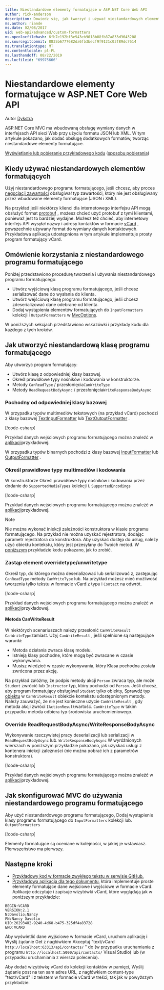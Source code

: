 ```yaml
---
title: Niestandardowe elementy formatujące w ASP.NET Core Web API
author: rick-anderson
description: Dowiedz się, jak tworzyć i używać niestandardowych elementów formatujących dla interfejsów API sieci Web w programie ASP.NET Core.
ms.author: riande
ms.date: 02/08/2017
uid: web-api/advanced/custom-formatters
ms.openlocfilehash: 6fb7e192bf3e943eb9018b08fb87a833d3643208
ms.sourcegitcommit: 8835b6777682da6fb3becf9f9121c03f89dc7614
ms.translationtype: MT
ms.contentlocale: pl-PL
ms.lasthandoff: 08/22/2019
ms.locfileid: "69975666"
---
```

# <a name="custom-formatters-in-aspnet-core-web-api"></a>Niestandardowe elementy formatujące w ASP.NET Core Web API

Autor [Dykstra](https://github.com/tdykstra)

ASP.NET Core MVC ma wbudowaną obsługę wymiany danych w interfejsach API sieci Web przy użyciu formatu JSON lub XML. W tym artykule pokazano, jak dodać obsługę dodatkowych formatów, tworząc niestandardowe elementy formatujące.

[Wyświetlanie lub pobieranie przykładowego kodu](https://github.com/aspnet/AspNetCore.Docs/tree/master/aspnetcore/web-api/advanced/custom-formatters/sample) ([sposobu pobierania](xref:index#how-to-download-a-sample))

## <a name="when-to-use-custom-formatters"></a>Kiedy używać niestandardowych elementów formatujących

Użyj niestandardowego programu formatującego, jeśli chcesz, aby proces [negocjacji zawartości](xref:web-api/advanced/formatting#content-negotiation) obsługiwał typ zawartości, który nie jest obsługiwany przez wbudowane elementy formatujące (JSON i XML).

Na przykład jeśli niektórzy klienci dla internetowego interfejsu API mogą obsłużyć format [protobuf](https://github.com/google/protobuf) , możesz chcieć użyć protobuf z tymi klientami, ponieważ jest to bardziej wydajne. Możesz też chcieć, aby internetowy interfejs API wysyłał nazwy i adresy kontaktów w formacie [vCard](https://wikipedia.org/wiki/VCard) , powszechnie używany format do wymiany danych kontaktowych. Przykładowa aplikacja udostępniona w tym artykule implementuje prosty program formatujący vCard.

## <a name="overview-of-how-to-use-a-custom-formatter"></a>Omówienie korzystania z niestandardowego programu formatującego

Poniżej przedstawiono procedurę tworzenia i używania niestandardowego programu formatującego:

* Utwórz wyjściową klasę programu formatującego, jeśli chcesz serializować dane do wysłania do klienta.
* Utwórz wejściową klasę programu formatującego, jeśli chcesz zdeserializować dane odebrane od klienta.
* Dodaj wystąpienia elementów formatujących do `InputFormatters` kolekcji i `OutputFormatters` w [MvcOptions](/dotnet/api/microsoft.aspnetcore.mvc.mvcoptions).

W poniższych sekcjach przedstawiono wskazówki i przykłady kodu dla każdego z tych kroków.

## <a name="how-to-create-a-custom-formatter-class"></a>Jak utworzyć niestandardową klasę programu formatującego

Aby utworzyć program formatujący:

* Utwórz klasę z odpowiedniej klasy bazowej.
* Określ prawidłowe typy nośników i kodowania w konstruktorze.
* Metody `CanReadType` / przesłonięcia`CanWriteType`
* Metody `ReadRequestBodyAsync` / przesłonięcia`WriteResponseBodyAsync`
  
### <a name="derive-from-the-appropriate-base-class"></a>Pochodny od odpowiedniej klasy bazowej

W przypadku typów multimediów tekstowych (na przykład vCard) pochodzi z klasy bazowej [TextInputFormatter](/dotnet/api/microsoft.aspnetcore.mvc.formatters.textinputformatter) lub [TextOutputFormatter](/dotnet/api/microsoft.aspnetcore.mvc.formatters.textoutputformatter) .

[!code-csharp[](custom-formatters/sample/Formatters/VcardOutputFormatter.cs?name=classdef)]

Przykład danych wejściowych programu formatującego można znaleźć w [aplikacji](https://github.com/aspnet/AspNetCore.Docs/tree/master/aspnetcore/web-api/advanced/custom-formatters/sample)przykładowej.

W przypadku typów binarnych pochodzi z klasy bazowej [InputFormatter](/dotnet/api/microsoft.aspnetcore.mvc.formatters.inputformatter) lub [OutputFormatter](/dotnet/api/microsoft.aspnetcore.mvc.formatters.outputformatter) .

### <a name="specify-valid-media-types-and-encodings"></a>Określ prawidłowe typy multimediów i kodowania

W konstruktorze Określ prawidłowe typy nośników i kodowania przez dodanie do `SupportedMediaTypes` kolekcji i. `SupportedEncodings`

[!code-csharp[](custom-formatters/sample/Formatters/VcardOutputFormatter.cs?name=ctor&highlight=3,5-6)]

Przykład danych wejściowych programu formatującego można znaleźć w [aplikacji](https://github.com/aspnet/AspNetCore.Docs/tree/master/aspnetcore/web-api/advanced/custom-formatters/sample)przykładowej.

> [!NOTE]
> Nie można wykonać iniekcji zależności konstruktora w klasie programu formatującego. Na przykład nie można uzyskać rejestratora, dodając parametr rejestratora do konstruktora. Aby uzyskać dostęp do usług, należy użyć obiektu kontekstu, który jest przesyłany do Twoich metod. W [poniższym](#read-write) przykładzie kodu pokazano, jak to zrobić.

### <a name="override-canreadtypecanwritetype"></a>Zastąp element overridetype/unwritetype

Określ typ, do którego można deserializować lub serializować z, zastępując `CanReadType` metody `CanWriteType` lub. Na przykład możesz mieć możliwość tworzenia tylko tekstu w formacie vCard z typu i `Contact` na odwrót.

[!code-csharp[](custom-formatters/sample/Formatters/VcardOutputFormatter.cs?name=canwritetype)]

Przykład danych wejściowych programu formatującego można znaleźć w [aplikacji](https://github.com/aspnet/AspNetCore.Docs/tree/master/aspnetcore/web-api/advanced/custom-formatters/sample)przykładowej.

#### <a name="the-canwriteresult-method"></a>Metoda CanWriteResult

W niektórych scenariuszach należy przesłonić `CanWriteResult` `CanWriteType`zamiast. Użyj `CanWriteResult` , jeśli spełnione są następujące warunki:

* Metoda działania zwraca klasę modelu.
* Istnieją klasy pochodne, które mogą być zwracane w czasie wykonywania.
* Musisz wiedzieć w czasie wykonywania, który Klasa pochodna została zwrócona przez akcję.

Na przykład załóżmy, że podpis metody akcji `Person` zwraca typ, ale może `Student` zwrócić lub `Instructor` typ, który pochodzi od `Person`. Jeśli chcesz, aby program formatujący obsługiwał `Student` tylko obiekty, Sprawdź typ [obiektu](/dotnet/api/microsoft.aspnetcore.mvc.formatters.outputformattercanwritecontext.object#Microsoft_AspNetCore_Mvc_Formatters_OutputFormatterCanWriteContext_Object) w `CanWriteResult` obiekcie kontekstu udostępnionym metody. Należy zauważyć, że nie jest konieczne użycie `CanWriteResult` , gdy metoda akcji zwróci `IActionResult`wartość. `CanWriteType` w takim przypadku metoda odbiera typ środowiska uruchomieniowego.

<a id="read-write"></a>

### <a name="override-readrequestbodyasyncwriteresponsebodyasync"></a>Override ReadRequestBodyAsync/WriteResponseBodyAsync

Wykonywanie rzeczywistej pracy deserializacji lub serializacji w `ReadRequestBodyAsync` lub. `WriteResponseBodyAsync` W wyróżnionych wierszach w poniższym przykładzie pokazano, jak uzyskać usługi z kontenera iniekcji zależności (nie można pobrać ich z parametrów konstruktora).

[!code-csharp[](custom-formatters/sample/Formatters/VcardOutputFormatter.cs?name=writeresponse&highlight=3-4)]

Przykład danych wejściowych programu formatującego można znaleźć w [aplikacji](https://github.com/aspnet/AspNetCore.Docs/tree/master/aspnetcore/web-api/advanced/custom-formatters/sample)przykładowej.

## <a name="how-to-configure-mvc-to-use-a-custom-formatter"></a>Jak skonfigurować MVC do używania niestandardowego programu formatującego

Aby użyć niestandardowego programu formatującego, Dodaj wystąpienie klasy programu formatującego do `InputFormatters` kolekcji lub. `OutputFormatters`

[!code-csharp[](custom-formatters/sample/Startup.cs?name=mvcoptions&highlight=3-4)]

Elementy formatujące są oceniane w kolejności, w jakiej je wstawiasz. Pierwszeństwo ma pierwszy.

## <a name="next-steps"></a>Następne kroki

* [Przykładowy kod w formacie zwykłego tekstu w serwisie GitHub.](https://github.com/aspnet/Entropy/tree/master/samples/Mvc.Formatters)
* [Przykładowa aplikacja dla tego dokumentu](https://github.com/aspnet/AspNetCore.Docs/tree/master/aspnetcore/web-api/advanced/custom-formatters/sample), która implementuje proste elementy formatujące dane wejściowe i wyjściowe w formacie vCard. Aplikacje odczytuje i zapisuje wizytówki vCard, które wyglądają jak w poniższym przykładzie:

```
BEGIN:VCARD
VERSION:2.1
N:Davolio;Nancy
FN:Nancy Davolio
UID:20293482-9240-4d68-b475-325df4a83728
END:VCARD
```

Aby wyświetlić dane wyjściowe w formacie vCard, uruchom aplikację i Wyślij żądanie Get z nagłówkiem Akceptuj "text/vCard `http://localhost:63313/api/contacts/` " do (w przypadku uruchamiania z programu `http://localhost:5000/api/contacts/` Visual Studio) lub (w przypadku uruchamiania z wiersza polecenia).

Aby dodać wizytówkę vCard do kolekcji kontaktów w pamięci, Wyślij żądanie post na ten sam adres URL, z nagłówkiem content-type "text/vCard" i z tekstem w formacie vCard w treści, tak jak w powyższym przykładzie.
